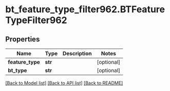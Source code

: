 # bt_feature_type_filter962.BTFeatureTypeFilter962

## Properties
Name | Type | Description | Notes
------------ | ------------- | ------------- | -------------
**feature_type** | **str** |  | [optional] 
**bt_type** | **str** |  | [optional] 

[[Back to Model list]](../README.md#documentation-for-models) [[Back to API list]](../README.md#documentation-for-api-endpoints) [[Back to README]](../README.md)


